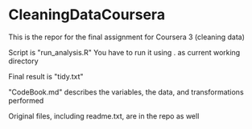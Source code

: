 # CleaningDataCoursera

This is the repor for the final assignment for Coursera 3 (cleaning data)

Script is "run_analysis.R"
You have to run it using . as current working directory

Final result is "tidy.txt"

"CodeBook.md" describes the variables, the data, and transformations performed

Original files, including readme.txt, are in the repo as well